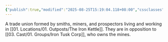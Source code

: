 ```yaml
---
{"publish":true,"modified":"2025-08-25T15:19:04.118+08:00","cssclasses":""}
---
```


A trade union formed by smiths, miners, and prospectors living and working in [[01. Locations/01. Outposts/The Iron Kettle]]. They are in opposition to [[03. Cast/01. Groups/Iron Tusk Corp]], who owns the mines.